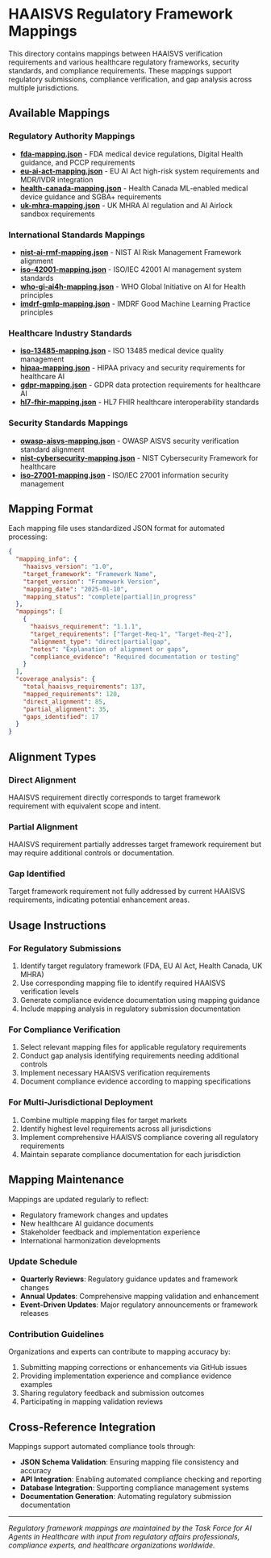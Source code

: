 # HAAISVS Regulatory Framework Mappings

This directory contains mappings between HAAISVS verification requirements and various healthcare regulatory frameworks, security standards, and compliance requirements. These mappings support regulatory submissions, compliance verification, and gap analysis across multiple jurisdictions.

## Available Mappings

### Regulatory Authority Mappings
- **[fda-mapping.json](fda-mapping.json)** - FDA medical device regulations, Digital Health guidance, and PCCP requirements
- **[eu-ai-act-mapping.json](eu-ai-act-mapping.json)** - EU AI Act high-risk system requirements and MDR/IVDR integration
- **[health-canada-mapping.json](health-canada-mapping.json)** - Health Canada ML-enabled medical device guidance and SGBA+ requirements
- **[uk-mhra-mapping.json](uk-mhra-mapping.json)** - UK MHRA AI regulation and AI Airlock sandbox requirements

### International Standards Mappings  
- **[nist-ai-rmf-mapping.json](nist-ai-rmf-mapping.json)** - NIST AI Risk Management Framework alignment
- **[iso-42001-mapping.json](iso-42001-mapping.json)** - ISO/IEC 42001 AI management system standards
- **[who-gi-ai4h-mapping.json](who-gi-ai4h-mapping.json)** - WHO Global Initiative on AI for Health principles
- **[imdrf-gmlp-mapping.json](imdrf-gmlp-mapping.json)** - IMDRF Good Machine Learning Practice principles

### Healthcare Industry Standards
- **[iso-13485-mapping.json](iso-13485-mapping.json)** - ISO 13485 medical device quality management
- **[hipaa-mapping.json](hipaa-mapping.json)** - HIPAA privacy and security requirements for healthcare AI
- **[gdpr-mapping.json](gdpr-mapping.json)** - GDPR data protection requirements for healthcare AI
- **[hl7-fhir-mapping.json](hl7-fhir-mapping.json)** - HL7 FHIR healthcare interoperability standards

### Security Standards Mappings
- **[owasp-aisvs-mapping.json](owasp-aisvs-mapping.json)** - OWASP AISVS security verification standard alignment
- **[nist-cybersecurity-mapping.json](nist-cybersecurity-mapping.json)** - NIST Cybersecurity Framework for healthcare
- **[iso-27001-mapping.json](iso-27001-mapping.json)** - ISO/IEC 27001 information security management

## Mapping Format

Each mapping file uses standardized JSON format for automated processing:

```json
{
  "mapping_info": {
    "haaisvs_version": "1.0",
    "target_framework": "Framework Name",
    "target_version": "Framework Version",
    "mapping_date": "2025-01-10",
    "mapping_status": "complete|partial|in_progress"
  },
  "mappings": [
    {
      "haaisvs_requirement": "1.1.1",
      "target_requirements": ["Target-Req-1", "Target-Req-2"],
      "alignment_type": "direct|partial|gap",
      "notes": "Explanation of alignment or gaps",
      "compliance_evidence": "Required documentation or testing"
    }
  ],
  "coverage_analysis": {
    "total_haaisvs_requirements": 137,
    "mapped_requirements": 120,
    "direct_alignment": 85,
    "partial_alignment": 35,
    "gaps_identified": 17
  }
}
```

## Alignment Types

### Direct Alignment
HAAISVS requirement directly corresponds to target framework requirement with equivalent scope and intent.

### Partial Alignment  
HAAISVS requirement partially addresses target framework requirement but may require additional controls or documentation.

### Gap Identified
Target framework requirement not fully addressed by current HAAISVS requirements, indicating potential enhancement areas.

## Usage Instructions

### For Regulatory Submissions
1. Identify target regulatory framework (FDA, EU AI Act, Health Canada, UK MHRA)
2. Use corresponding mapping file to identify required HAAISVS verification levels
3. Generate compliance evidence documentation using mapping guidance
4. Include mapping analysis in regulatory submission documentation

### For Compliance Verification
1. Select relevant mapping files for applicable regulatory requirements
2. Conduct gap analysis identifying requirements needing additional controls
3. Implement necessary HAAISVS verification requirements
4. Document compliance evidence according to mapping specifications

### For Multi-Jurisdictional Deployment
1. Combine multiple mapping files for target markets
2. Identify highest level requirements across all jurisdictions  
3. Implement comprehensive HAAISVS compliance covering all regulatory requirements
4. Maintain separate compliance documentation for each jurisdiction

## Mapping Maintenance

Mappings are updated regularly to reflect:
- Regulatory framework changes and updates
- New healthcare AI guidance documents
- Stakeholder feedback and implementation experience
- International harmonization developments

### Update Schedule
- **Quarterly Reviews**: Regulatory guidance updates and framework changes
- **Annual Updates**: Comprehensive mapping validation and enhancement
- **Event-Driven Updates**: Major regulatory announcements or framework releases

### Contribution Guidelines
Organizations and experts can contribute to mapping accuracy by:
1. Submitting mapping corrections or enhancements via GitHub issues
2. Providing implementation experience and compliance evidence examples
3. Sharing regulatory feedback and submission outcomes
4. Participating in mapping validation reviews

## Cross-Reference Integration

Mappings support automated compliance tools through:
- **JSON Schema Validation**: Ensuring mapping file consistency and accuracy
- **API Integration**: Enabling automated compliance checking and reporting
- **Database Integration**: Supporting compliance management systems
- **Documentation Generation**: Automating regulatory submission documentation

---

*Regulatory framework mappings are maintained by the Task Force for AI Agents in Healthcare with input from regulatory affairs professionals, compliance experts, and healthcare organizations worldwide.*
